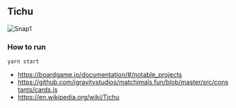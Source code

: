## Tichu

![Snap1](snap1.png)

### How to run
`yarn start`

- https://boardgame.io/documentation/#/notable_projects
- https://github.com/igravitystudios/matchimals.fun/blob/master/src/constants/cards.js
- https://en.wikipedia.org/wiki/Tichu
